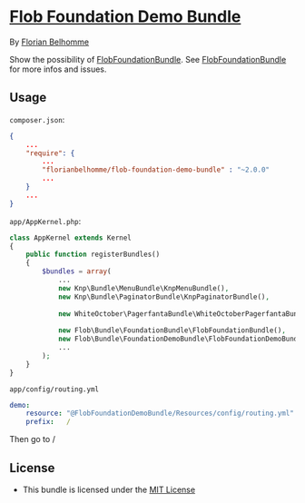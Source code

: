 # [Flob Foundation Demo Bundle](https://github.com/florianbelhomme/FlobFoundationDemoBundle)

By [Florian Belhomme](http://florianbelhomme.com)

Show the possibility of [FlobFoundationBundle](https://github.com/florianbelhomme/FlobFoundationBundle).
See [FlobFoundationBundle](https://github.com/florianbelhomme/FlobFoundationBundle) for more infos and issues.

## Usage

`composer.json`:

```JSON
{
    ...
    "require": {
        ...
        "florianbelhomme/flob-foundation-demo-bundle" : "~2.0.0"
        ...
    }
    ...
}
```

`app/AppKernel.php`:

```PHP
class AppKernel extends Kernel
{
    public function registerBundles()
    {
        $bundles = array(
            ...
            new Knp\Bundle\MenuBundle\KnpMenuBundle(),
            new Knp\Bundle\PaginatorBundle\KnpPaginatorBundle(),
            
            new WhiteOctober\PagerfantaBundle\WhiteOctoberPagerfantaBundle(),
            
            new Flob\Bundle\FoundationBundle\FlobFoundationBundle(),
            new Flob\Bundle\FoundationDemoBundle\FlobFoundationDemoBundle(),
            ...
        );
    }
}
```

`app/config/routing.yml`
```YAML
demo:
    resource: "@FlobFoundationDemoBundle/Resources/config/routing.yml"
    prefix:   /
```

Then go to /

## License

- This bundle is licensed under the [MIT License](http://opensource.org/licenses/MIT)
